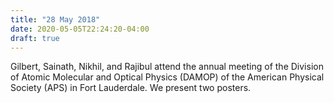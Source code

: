 ```yaml
---
title: "28 May 2018"
date: 2020-05-05T22:24:20-04:00
draft: true
---
```


Gilbert, Sainath, Nikhil, and Rajibul attend the annual meeting of the Division of Atomic Molecular and Optical Physics (DAMOP) of the American Physical Society (APS) in Fort Lauderdale. We present two posters.
